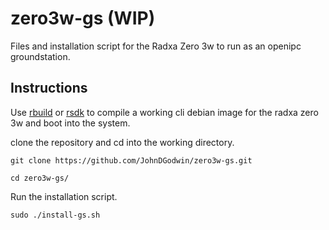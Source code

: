 # zero3w-gs (WIP)

Files and installation script for the Radxa Zero 3w to run as an openipc groundstation.

<h2>Instructions</h2>

Use [rbuild](https://github.com/radxa-repo/rbuild) or [rsdk](https://github.com/RadxaOS-SDK/rsdk) to compile a working cli debian image for the radxa zero 3w and boot into the system.

clone the repository and cd into the working directory.

`git clone https://github.com/JohnDGodwin/zero3w-gs.git`

`cd zero3w-gs/`

Run the installation script.

`sudo ./install-gs.sh`
